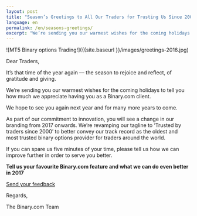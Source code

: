 ```yaml
---
layout: post
title: "Season’s Greetings to All Our Traders for Trusting Us Since 2000"
language: en
permalink: /en/seasons-greetings/
excerpt: "We’re sending you our warmest wishes for the coming holidays to tell you how much we appreciate having you as a Binary.com client..."
---
```

![MT5 Binary options Trading!]({{site.baseurl }}/images/greetings-2016.jpg)

Dear Traders,

It’s that time of the year again –– the season to rejoice and reflect, of gratitude and giving.

We’re sending you our warmest wishes for the coming holidays to tell you how much we appreciate having you as a Binary.com client.

We hope to see you again next year and for many more years to come.

As part of our commitment to innovation, you will see a change in our branding from 2017 onwards. We’re revamping our tagline to ‘Trusted by traders since 2000’ to better convey our track record as the oldest and most trusted binary options provider for traders around the world.

If you can spare us five minutes of your time, please tell us how we can improve further in order to serve you better.

<strong>Tell us your favourite Binary.com feature and what we can do even better in 2017</strong>

<p class="p--action"><a class="button" href="https://trade.binary.com/2017wishlist_en/"><span>Send your feedback</span></a></p>

Regards,

The Binary.com Team



